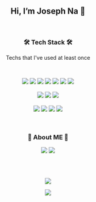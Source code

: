 <!--
**JosephNaa/JosephNaa** is a ✨ _special_ ✨ repository because its `README.md` (this file) appears on your GitHub profile.

Here are some ideas to get you started:

- 🔭 I’m currently working on ...
- 🌱 I’m currently learning ...
- 👯 I’m looking to collaborate on ...
- 🤔 I’m looking for help with ...
- 💬 Ask me about ...
- 📫 How to reach me: ...
- 😄 Pronouns: ...
- ⚡ Fun fact: ...
-->
<!-- ![header](https://capsule-render.vercel.app/api?type=soft&color=auto&height=150&section=header&text=JosephNa&fontSize=70&animation=twinkling) -->

<h2 align="center"> Hi, I’m <b>Joseph Na</b> 👋</h2>

<br>

<h3 align="center">🛠 Tech Stack 🛠</h3>

<p align="center"> Techs that I've used at least once </p>

<br>

<p align="center">
    <img src="https://img.shields.io/badge/android-3DDC84?style=for-the-badge&logo=android&logoColor=black"> 
  <img src="https://img.shields.io/badge/kotlin-7F52FF?style=for-the-badge&logo=kotlin&logoColor=black"> 
  <img src="https://img.shields.io/badge/javascript-F7DF1E?style=for-the-badge&logo=javascript&logoColor=black"> 
  <img src="https://img.shields.io/badge/JAVA-007396?style=for-the-badge&logo=java&logoColor=white"> 
  <img src="https://img.shields.io/badge/Python-3766AB?style=for-the-badge&logo=Python&logoColor=white">
  <img src="https://img.shields.io/badge/MongoDB-47A248?style=for-the-badge&logo=MongoDB&amp;logoColor=white"/>
  <img src="https://img.shields.io/badge/mysql-4479A1?style=for-the-badge&logo=mysql&logoColor=white"> 
<!--   <img src="https://img.shields.io/badge/mariaDB-003545?style=for-the-badge&logo=mariaDB&logoColor=white">  -->
  <br><br>
  <img src="https://img.shields.io/badge/AndroidStudio-3DDC84?style=for-the-badge&logo=AndroidStudio&amp;logoColor=white"/> 
  <img src="https://img.shields.io/badge/react-61DAFB?style=for-the-badge&logo=react&logoColor=black">
<!--   <img src="https://img.shields.io/badge/Express-339933?style=for-the-badge&logo=Node.js&amp;logoColor=white"/> -->
  <img src="https://img.shields.io/badge/SpringBoot-6DB33F?style=for-the-badge&logo=Spring&logoColor=white"/>  
<!--   <img src="https://img.shields.io/badge/Django-092E20?style=for-the-badge&logo=Django&logoColor=white"/> -->
  <br><br>
  <img src="https://img.shields.io/badge/github-181717?style=for-the-badge&logo=github&logoColor=white"> 
  <img src="https://img.shields.io/badge/linux-FCC624?style=for-the-badge&logo=linux&logoColor=black">
  <img src="https://img.shields.io/badge/aws-333664?style=for-the-badge&logo=amazon-aws&logoColor=white"/>
  <img src="https://img.shields.io/badge/GraphQL-E434AA?style=for-the-badge&logo=GraphQL&amp;logoColor=white"/>
</p>

<br>

<h3 align="center">📌 About ME 📌 </h3>
<p align="center">
  <a href="mailto:js.pekah@gmail.com"><img src="https://img.shields.io/badge/Gmail-d14836?style=for-the-badge&logo=Gmail&logoColor=white&link=js.pekah@gmail.com"/></a>
  <a href="https://pekahblog.tistory.com/"><img src="https://img.shields.io/badge/Tech%20Blog-97979A?style=for-the-badge&logo=Tidal&logoColor=white&link=https://pekahblog.tistory.com/"/></a>
<!--   <a href="https://www.notion.so/a54812b00eb446bab3775bdfd8a1e7cd"><img src="https://img.shields.io/badge/Notion-000000?style=for-the-badge&logo=Notion&logoColor=white&link=https://www.notion.so/a54812b00eb446bab3775bdfd8a1e7cd"/></a> -->
</p>

<br><br>

<p align="center">  
  <a href="https://github.com/anuraghazra/github-readme-stats">
    <img src="https://github-readme-stats.vercel.app/api/top-langs/?username=JosephNaa&layout=compact" />
  </a>
</p>

<p align="center">
   <a href="https://hits.seeyoufarm.com"><img src="https://hits.seeyoufarm.com/api/count/incr/badge.svg?url=https%3A%2F%2Fgithub.com%2FJosephNaa%2Fhit-counter&count_bg=%2379C83D&title_bg=%23555555&icon=github.svg&icon_color=%23E7E7E7&title=hits&edge_flat=false"/></a>
</p>
